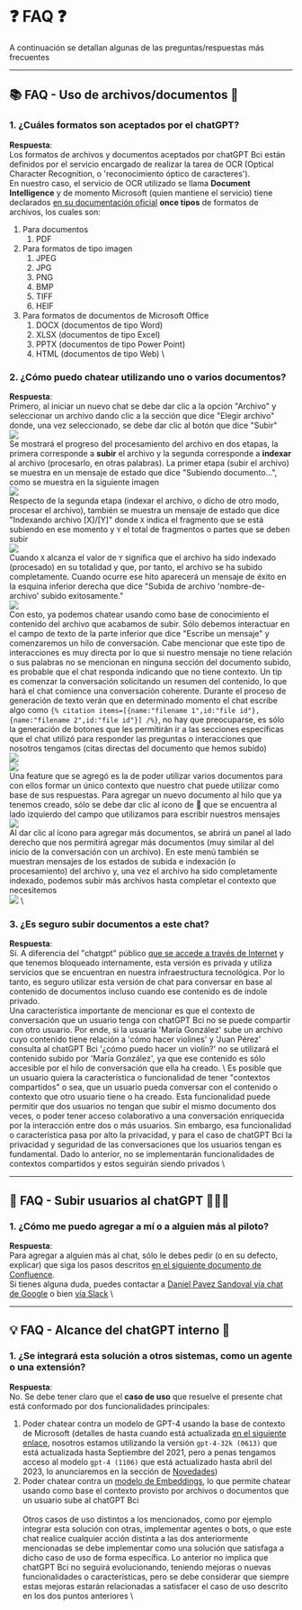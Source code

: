 # ❓ FAQ ❓

A continuación se detallan algunas de las preguntas/respuestas más frecuentes

---

## 📚 FAQ - Uso de archivos/documentos 📄

### 1. **¿Cuáles formatos son aceptados por el chatGPT?**
  **Respuesta**: \
  Los formatos de archivos y documentos aceptados por chatGPT Bci están definidos por el servicio encargado de realizar la tarea de OCR (Optical Character Recognition, o 'reconocimiento óptico de caracteres'). \
  En nuestro caso, el servicio de OCR utilizado se llama **Document Intelligence** y de momento Microsoft (quien mantiene el servicio) tiene declarados [en su documentación oficial](https://learn.microsoft.com/en-us/azure/ai-services/document-intelligence/concept-read?view=doc-intel-4.0.0#input-requirements) **once tipos** de formatos de archivos, los cuales son:
1. Para documentos
    1. PDF
2. Para formatos de tipo imagen
    1. JPEG
    2. JPG
    3. PNG
    4. BMP
    5. TIFF
    6. HEIF
3. Para formatos de documentos de Microsoft Office
    1. DOCX (documentos de tipo Word)
    2. XLSX (documentos de tipo Excel)
    3. PPTX (documentos de tipo Power Point)
    4. HTML (documentos de tipo Web) \

### 2. **¿Cómo puedo chatear utilizando uno o varios documentos?**
**Respuesta**: \
Primero, al iniciar un nuevo chat se debe dar clic a la opción "Archivo" y seleccionar un archivo dando clic a la sección que dice "Elegir archivo" donde, una vez seleccionado, se debe dar clic al botón que dice "Subir" \
![](https://raw.githubusercontent.com/MnKGuitarPro/azureOpenAI/main/img/chat001.png) \
Se mostrará el progreso del procesamiento del archivo en dos etapas, la primera corresponde a **subir** el archivo y la segunda corresponde a **indexar** al archivo (procesarlo, en otras palabras). La primer etapa (subir el archivo) se muestra en un mensaje de estado que dice "Subiendo documento...", como se muestra en la siguiente imagen \
![](https://github.com/MnKGuitarPro/azureOpenAI/blob/main/img/chat002.png?raw=true) \
Respecto de la segunda etapa (indexar el archivo, o dicho de otro modo, procesar el archivo), también se muestra un mensaje de estado que dice "Indexando archivo [X]/[Y]" donde `X` indica el fragmento que se está subiendo en ese momento y `Y` el total de fragmentos o partes que se deben subir \
![](https://github.com/MnKGuitarPro/azureOpenAI/blob/main/img/chat003.png?raw=true) \
Cuando `X` alcanza el valor de `Y` significa que el archivo ha sido indexado (procesado) en su totalidad y que, por tanto, el archivo se ha subido completamente. Cuando ocurre ese hito aparecerá un mensaje de éxito en la esquina inferior derecha que dice "Subida de archivo 'nombre-de-archivo' subido exitosamente." \
![](https://github.com/MnKGuitarPro/azureOpenAI/blob/main/img/chat004.png?raw=true) \
Con esto, ya podemos chatear usando como base de conocimiento el contenido del archivo que acabamos de subir. Sólo debemos interactuar en el campo de texto de la parte inferior que dice "Escribe un mensaje" y comenzaremos un hilo de conversación. Cabe mencionar que este tipo de interacciones es muy directa por lo que si nuestro mensaje no tiene relación o sus palabras no se mencionan en ninguna sección del documento subido, es probable que el chat responda indicando que no tiene contexto. Un tip es comenzar la conversación solicitando un resumen del contenido, lo que hará el chat comience una conversación coherente. Durante el proceso de generación de texto verán que en determinado momento el chat escribe algo como `{% citation items=[{name:"filename 1",id:"file id"}, {name:"filename 2",id:"file id"}] /%}`, no hay que preocuparse, es sólo la generación de botones que les permitirán ir a las secciones específicas que el chat utilizó para responder las preguntas o interacciones que nosotros tengamos (citas directas del documento que hemos subido) \
![](https://github.com/MnKGuitarPro/azureOpenAI/blob/main/img/chat005.png?raw=true) \
![](https://github.com/MnKGuitarPro/azureOpenAI/blob/main/img/chat006.png?raw=true) \
Una feature que se agregó es la de poder utilizar varios documentos para con ellos formar un único contexto que nuestro chat puede utilizar como base de sus respuestas. Para agregar un nuevo documento al hilo que ya tenemos creado, sólo se debe dar clic al ícono de 📄 que se encuentra al lado izquierdo del campo que utilizamos para escribir nuestros mensajes \
![](https://github.com/MnKGuitarPro/azureOpenAI/blob/main/img/chat007.png?raw=true) \
Al dar clic al ícono para agregar más documentos, se abrirá un panel al lado derecho que nos permitirá agregar más documentos (muy similar al del inicio de la conversación con un archivo). En este menú también se muestran mensajes de los estados de subida e indexación (o procesamiento) del archivo y, una vez el archivo ha sido completamente indexado, podemos subir más archivos hasta completar el contexto que necesitemos \
![](https://github.com/MnKGuitarPro/azureOpenAI/blob/main/img/chat008.png?raw=true) \

### 3. **¿Es seguro subir documentos a este chat?**
**Respuesta**: \
Sí. A diferencia del "chatgpt" público [que se accede a través de Internet](https://chat.openai.com/) y que tenemos bloqueado internamente, esta versión es privada y utiliza servicios que se encuentran en nuestra infraestructura tecnológica. Por lo tanto, es seguro utilizar esta versión de chat para conversar en base al contenido de documentos incluso cuando ese contenido es de índole privado. \
Una característica importante de mencionar es que el contexto de conversación que un usuario tenga con chatGPT Bci no se puede compartir con otro usuario. Por ende, si la usuaria 'María González' sube un archivo cuyo contenido tiene relación a 'cómo hacer violines' y 'Juan Pérez' consulta al chatGPT Bci '¿cómo puedo hacer un violín?' no se utilizará el contenido subido por 'María González', ya que ese contenido es sólo accesible por el hilo de conversación que ella ha creado. \ 
Es posible que un usuario quiera la característica o funcionalidad de tener "contextos compartidos" o sea, que un usuario pueda conversar con el contenido o contexto que otro usuario tiene o ha creado. Esta funcionalidad puede permitir que dos usuarios no tengan que subir el mismo documento dos veces, o poder tener acceso colaborativo a una conversación enriquecida por la interacción entre dos o más usuarios. Sin embargo, esa funcionalidad o característica pasa por alto la privacidad, y para el caso de chatGPT Bci la privacidad y seguridad de las conversaciones que los usuarios tengan es fundamental. Dado lo anterior, no se implementarán funcionalidades de contextos compartidos y estos seguirán siendo privados \

---

## 👥 FAQ - Subir usuarios al chatGPT 👨🏻‍💻

### 1. **¿Cómo me puedo agregar a mí o a alguien más al piloto?**
**Respuesta**: \
Para agregar a alguien más al chat, sólo le debes pedir (o en su defecto, explicar) que siga los pasos descritos [en el siguiente documento de Confluence](https://bcibank.atlassian.net/wiki/spaces/AT/pages/3950773388). \
Si tienes alguna duda, puedes contactar a [Daniel Pavez Sandoval vía chat de Google](https://mail.google.com/mail/u/0/#chat/home) o bien [vía Slack](https://bci.enterprise.slack.com/archives/D01QV5BP8PN) \

---

## 💡 FAQ - Alcance del chatGPT interno 🎨

### 1. **¿Se integrará esta solución a otros sistemas, como un agente o una extensión?**
**Respuesta**: \
No. Se debe tener claro que el **caso de uso** que resuelve el presente chat está conformado por dos funcionalidades principales:
1. Poder chatear contra un modelo de GPT-4 usando la base de contexto de Microsoft (detalles de hasta cuando está actualizada [en el siguiente enlace](https://learn.microsoft.com/en-us/azure/ai-services/openai/concepts/models#gpt-4-and-gpt-4-turbo-preview-models), nosotros estamos utilizando la versión `gpt-4-32k (0613)` que está actualizada hasta Septiembre del 2021, pero a penas tengamos acceso al modelo `gpt-4 (1106)` que está actualizado hasta abril del 2023, lo anunciaremos en la sección de [Novedades](https://chatgpt.bci.cl/change-log))
2. Poder chatear contra un [modelo de Embeddings](https://learn.microsoft.com/en-us/azure/ai-services/openai/tutorials/embeddings), lo que permite chatear usando como base el contexto provisto por archivos o documentos que un usuario sube al chatGPT Bci \
\
Otros casos de uso distintos a los mencionados, como por ejemplo integrar esta solución con otras, implementar agentes o bots, o que este chat realice cualquier acción distinta a las dos anteriormente mencionadas se debe implementar como una 
solución que satisfaga a dicho caso de uso de forma específica. Lo anterior no implica que chatGPT Bci no seguirá evolucionando, teniendo mejoras o nuevas funcionalidades o características, pero se debe considerar que siempre estas mejoras estarán relacionadas a satisfacer el caso de uso descrito en los dos puntos anteriores \
